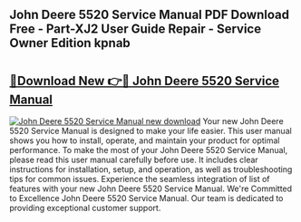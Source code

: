 ## John Deere 5520 Service Manual PDF Download Free - Part-XJ2 User Guide Repair - Service Owner Edition kpnab

# <h2><a href="http://bc85890.oget.top/?id=John+Deere+5520+Service+Manual">🔗Download New 👉🔴 John Deere 5520 Service Manual</a></h2>

[![John Deere 5520 Service Manual new download](https://i.imgur.com/5g1atiW.png)](http://bc85890.oget.top/?id=John+Deere+5520+Service+Manual)
Your new John Deere 5520 Service Manual is designed to make your life easier. This user manual shows you how to install, operate, and maintain your product for optimal performance. To make the most of your John Deere 5520 Service Manual, please read this user manual carefully before use. It includes clear instructions for installation, setup, and operation, as well as troubleshooting tips for common issues. Experience the seamless integration of list of features with your new John Deere 5520 Service Manual. We're Committed to Excellence John Deere 5520 Service Manual. Our team is dedicated to providing exceptional customer support.
